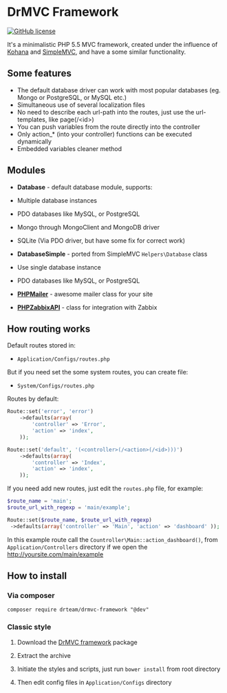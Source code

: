 # DrMVC Framework

[![GitHub license](https://img.shields.io/badge/license-MIT-blue.svg)](https://raw.githubusercontent.com/DrTeamRocks/drmvc-framework/master/license.txt)

It's a minimalistic PHP 5.5 MVC framework, created under the influence of [Kohana](https://github.com/kohana/kohana) and [SimpleMVC](https://github.com/simple-mvc-framework/framework), and have a some similar functionality.

## Some features

* The default database driver can work with most popular databases (eg. Mongo or PostgreSQL, or MySQL etc.)
* Simultaneous use of several localization files
* No need to describe each url-path into the routes, just use the url-templates, like page(/\<id\>)
 * You can push variables from the route directly into the controller
 * Only action_* (into your controller) functions can be executed dynamically
* Embedded variables cleaner method

## Modules

* **Database** - default database module, supports:
 * Multiple database instances
 * PDO databases like MySQL, or PostgreSQL
 * Mongo through MongoClient and MongoDB driver
 * SQLite (Via PDO driver, but have some fix for correct work)

* **DatabaseSimple** - ported from SimpleMVC `Helpers\Database` class
 * Use single database instance
 * PDO databases like MySQL, or PostgreSQL

* [**PHPMailer**](https://github.com/PHPMailer/PHPMailer) - awesome mailer class for your site

* [**PHPZabbixAPI**](https://github.com/confirm/PhpZabbixApi) - class for integration with Zabbix

## How routing works

Default routes stored in:

* `Application/Configs/routes.php`

But if you need set the some system routes, you can create file:

* `System/Configs/routes.php`

Routes by default:

```php
Route::set('error', 'error')
    ->defaults(array(
        'controller' => 'Error',
        'action' => 'index',
    ));

Route::set('default', '(<controller>(/<action>(/<id>)))')
    ->defaults(array(
        'controller' => 'Index',
        'action' => 'index',
    ));
```

If you need add new routes, just edit the `routes.php` file, for example:

```php
$route_name = 'main';
$route_url_with_regexp = 'main/example';

Route::set($route_name, $route_url_with_regexp)
 ->defaults(array('controller' => 'Main', 'action' => 'dashboard' ));
```

In this example route call the `Countroller\Main::action_dashboard()`, from `Application/Controllers` directory if we open the http://yoursite.com/main/example

## How to install

### Via composer

`composer require drteam/drmvc-framework "@dev"`

### Classic style

1. Download the [DrMVC framework](https://github.com/DrTeamRocks/drmvc-framework/releases) package

2. Extract the archive

3. Initiate the styles and scripts, just run `bower install` from root directory

4. Then edit config files in `Application/Configs` directory

